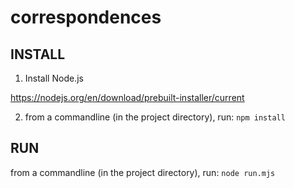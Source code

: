# correspondences
## INSTALL
1. Install Node.js


https://nodejs.org/en/download/prebuilt-installer/current


2. from a commandline (in the project directory), run: `npm install`


## RUN
from a commandline (in the project directory), run: `node run.mjs`
